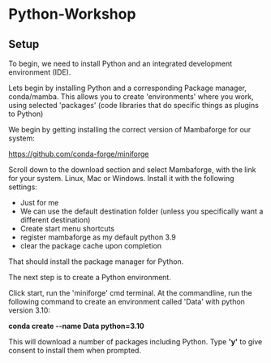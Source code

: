 # Python-Workshop #

## Setup ##

To begin, we need to install Python and an integrated development environment (IDE).

Lets begin by installing Python and a corresponding Package manager, conda/mamba. This allows you to create 'environments' where you work, using selected 'packages' (code libraries that do specific things as plugins to Python)

We begin by getting installing the correct version of Mambaforge for our system:

https://github.com/conda-forge/miniforge

Scroll down to the download section and select Mambaforge, with the link for your system. Linux, Mac or Windows. Install it with the following settings:

* Just for me
* We can use the default destination folder (unless you specifically want a different destination)
* Create start menu shortcuts
* register mambaforge as my default python 3.9
* clear the package cache upon completion

That should install the package manager for Python. 

The next step is to create a Python environment. 

Click start, run the 'miniforge' cmd terminal. At the commandline, run the following command to create an environment called 'Data' with python version 3.10:

**conda create --name Data python=3.10**

This will download a number of packages including Python. Type **'y'** to give consent to install them when prompted.
